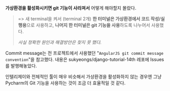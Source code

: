 **가상환경을 활성화시키면 git 기능이 사라져서** 어떻게 해야할지 몰랐다.

> => 새 terminal을 켜서 (terminal 2개) **한 터미널은 가상환경에서 코드 작성/실행용**으로 사용하고, **나머지 한 터미널은 git 기능을 사용**하도록 나누어서 사용했다. 
>
> *사실 정확한 원인과 해결방안은 찾지 못 했다.*  



Commit message는 전 프로젝트에서 사용했던 "`AngularJS git commit message convention`"을 참고했다. 내용은 sukyeongs/django-tutorial-14th 레포에 Issues를 발행해놓았다.  



인텔리제이와 전체적인 툴이 매우 비슷해서 가상환경을 활성화하지 않는 경우엔 그냥 Pycharm의 Git 기능을 사용하는 것이 조금 더 효율적일 것 같다.
